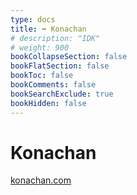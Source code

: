 ```yaml
---
type: docs
title: ➡️ Konachan
# description: "IDK"
# weight: 900
bookCollapseSection: false
bookFlatSection: false
bookToc: false
bookComments: false
bookSearchExclude: true
bookHidden: false
---
```


# Konachan

[konachan.com](https://konachan.com?nt)
